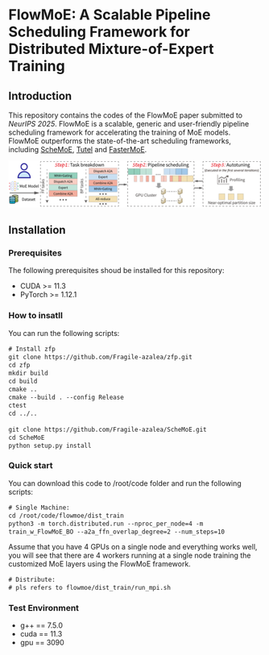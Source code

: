# FlowMoE: A Scalable Pipeline Scheduling Framework for Distributed Mixture-of-Expert Training #  
## Introduction ##
This repository contains the codes of the FlowMoE paper submitted to *NeurIPS 2025*. FlowMoE is a scalable, generic and user-friendly pipeline scheduling framework for accelerating the training of MoE models. FlowMoE outperforms the state-of-the-art scheduling frameworks, including [ScheMoE](https://github.com/Fragile-azalea/ScheMoE), [Tutel](https://github.com/microsoft/tutel) and [FasterMoE](https://github.com/thu-pacman/FasterMoE).  
<div align=center><img src="workflow_nips.png" width="700"/></div> 

## Installation ##
### Prerequisites ###
The following prerequisites shoud be installed for this repository:  
* CUDA >= 11.3  
* PyTorch >= 1.12.1
### How to insatll ###
You can run the following scripts:  
```
# Install zfp
git clone https://github.com/Fragile-azalea/zfp.git
cd zfp
mkdir build
cd build
cmake ..
cmake --build . --config Release
ctest
cd ../..

git clone https://github.com/Fragile-azalea/ScheMoE.git
cd ScheMoE
python setup.py install
```
### Quick start ###
You can download this code to /root/code folder and run the following scripts:  
```
# Single Machine:
cd /root/code/flowmoe/dist_train  
python3 -m torch.distributed.run --nproc_per_node=4 -m train_w_FlowMoE_BO --a2a_ffn_overlap_degree=2 --num_steps=10
```  
Assume that you have 4 GPUs on a single node and everything works well, you will see that there are 4 workers running at a single node training the customized MoE layers using the FlowMoE framework.
```
# Distribute:
# pls refers to flowmoe/dist_train/run_mpi.sh
```
### Test Environment ###
* g++ == 7.5.0  
* cuda == 11.3
* gpu == 3090
